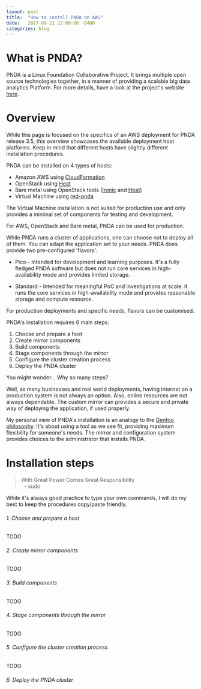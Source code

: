 ```yaml
---
layout: post
title:  "How to install PNDA on AWS"
date:   2017-09-21 22:09:00 -0400
categories: blog
---
```

# What is PNDA?
PNDA is a Linux Foundation Collaborative Project. It brings multiple open source technologies together, in a manner of providing a scalable big data analytics Platform. For more details, have a look at the project's website [here](http://www.pnda.io).

# Overview
While this page is focused on the specifics of an AWS deployment for PNDA release 3.5, this overview showcases the available deployment host platforms. Keep in mind that different hosts have slightly different installation procedures.

PNDA can be installed on 4 types of hosts:
* Amazon AWS using [CloudFormation](https://aws.amazon.com/cloudformation/)
* OpenStack using [Heat](https://wiki.openstack.org/wiki/Heat)
* Bare metal using OpenStack tools ([Ironic](https://wiki.openstack.org/wiki/Ironic) and [Heat](https://wiki.openstack.org/wiki/Heat))
* Virtual Machine using [red-pnda](https://github.com/pndaproject/red-pnda)

The Virtual Machine installation is not suited for production use and only provides a minimal set of components for testing and development.

For AWS, OpenStack and Bare metal, PNDA can be used for production.

While PNDA runs a cluster of applications, one can choose not to deploy all of them. You can adapt the application set to your needs. PNDA does provide two pre-configured 'flavors':
* Pico
  \- Intended for development and learning purposes. It's a fully fledged PNDA software but does not run core services in high-availability mode and provides limited storage.

* Standard
  \- Intended for meaningful PoC and investigations at scale. It runs the core services in high-availability mode and provides reasonable storage and compute resource.

For production deployments and specific needs, flavors can be customised.

PNDA's installation requires 6 main steps:
1. Choose and prepare a host
2. Create mirror components
3. Build components
4. Stage components through the mirror
5. Configure the cluster creation process
6. Deploy the PNDA cluster

You might wonder... Why so many steps?

Well, as many businesses and real world deployments, having internet on a production system is not always an option. Also, online resources are not always dependable. The custom mirror can provides a secure and private way of deploying the application, if used properly.

My personal view of PNDA's installation is an analogy to the [Gentoo philosophy](https://www.gentoo.org/get-started/philosophy/). It's about using a tool as we see fit, providing maximum flexibility for someone's needs. The mirror and configuration system provides choices to the administrator that installs PNDA.

# Installation steps
> With Great Power Comes Great Responsibility  
> &nbsp;&nbsp;\- sudo

While it's always good practice to type your own commands, I will do my best to keep the procedures copy/paste friendly.

###### 1. Choose and prepare a host
TODO
###### 2. Create mirror components
TODO
###### 3. Build components
TODO
###### 4. Stage components through the mirror
TODO
###### 5. Configure the cluster creation process
TODO
###### 6. Deploy the PNDA cluster
